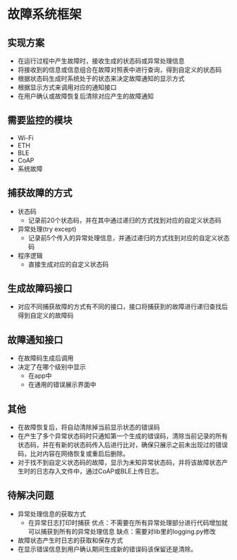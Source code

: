 # 故障系统框架
## 实现方案
- 在运行过程中产生故障时，接收生成的状态码或异常处理信息
- 将接收到的信息或信息组合在故障对照表中进行查询，得到自定义的状态码
- 根据状态码生成时系统处于的状态来决定故障通知的显示方式
- 根据显示方式来调用对应的通知接口
- 在用户确认或故障恢复后清除对应产生的故障通知
## 需要监控的模块
- Wi-Fi
- ETH
- BLE
- CoAP
- 系统故障
## 捕获故障的方式
- 状态码
    - 记录前20个状态码，并在其中通过递归的方式找到对应的自定义状态码
- 异常处理(try except)
    - 记录前5个传入的异常处理信息，并通过递归的方式找到对应的自定义状态码
- 程序逻辑
    - 直接生成对应的自定义状态码
## 生成故障码接口
- 对应不同捕获故障的方式有不同的接口，接口将捕获到的故障进行递归查找后得到自定义的故障码
## 故障通知接口
- 在故障码生成后调用
- 决定了在哪个级别中显示
    - 在app中
    - 在通用的错误展示界面中
## 其他
- 在故障恢复后，将自动清除掉当前显示状态的错误码
- 在产生了多个异常状态码时只通知第一个生成的错误码，清除当前记录的所有状态码，并在有新的状态码传入后进行比对，确保只展示之前未出现过的错误码，比对内容在网络恢复或重启后删除。
- 对于找不到自定义状态码的故障，显示为未知异常状态码，并将该故障状态产生时的日志存入文件中，通过CoAP或BLE上传日志。
## 待解决问题
- 异常处理信息的获取方式
    - 在异常日志打印时捕获
        优点：不需要在所有异常处理部分进行代码增加就可以捕获到所有的异常处理信息
        缺点：需要对lib里的logging.py修改
- 故障状态产生时日志的获取和保存方式
- 在显示错误信息到用户确认期间生成新的错误码该保留还是清除。
